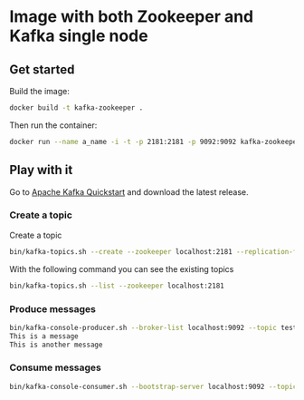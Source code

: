 
# Image with both Zookeeper and Kafka single node



## Get started

Build the image: 
```bash
docker build -t kafka-zookeeper .
```


Then run the container:
```bash
docker run --name a_name -i -t -p 2181:2181 -p 9092:9092 kafka-zookeeper
```

## Play with it

Go to [Apache Kafka Quickstart](https://kafka.apache.org/quickstart) and download the latest release.

### Create a topic
Create a topic
```bash
bin/kafka-topics.sh --create --zookeeper localhost:2181 --replication-factor 1 --partitions 1 --topic test
```

With the following command you can see the existing topics
```bash
bin/kafka-topics.sh --list --zookeeper localhost:2181
```


### Produce messages
```bash
bin/kafka-console-producer.sh --broker-list localhost:9092 --topic test
This is a message
This is another message
```
### Consume messages
```bash
bin/kafka-console-consumer.sh --bootstrap-server localhost:9092 --topic test --from-beginning
```

